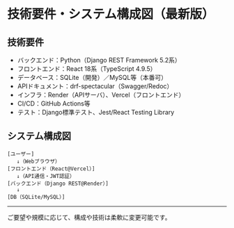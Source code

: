 # 技術要件・システム構成図（最新版）

## 技術要件
- バックエンド：Python（Django REST Framework 5.2系）
- フロントエンド：React 18系（TypeScript 4.9.5）
- データベース：SQLite（開発）／MySQL等（本番可）
- APIドキュメント：drf-spectacular（Swagger/Redoc）
- インフラ：Render（APIサーバ）、Vercel（フロントエンド）
- CI/CD：GitHub Actions等
- テスト：Django標準テスト、Jest/React Testing Library

## システム構成図

```
[ユーザー]
   ↓（Webブラウザ）
[フロントエンド（React@Vercel）]
   ↓（API通信・JWT認証）
[バックエンド（Django REST@Render）]
   ↓
[DB（SQLite/MySQL）]
```

---

ご要望や規模に応じて、構成や技術は柔軟に変更可能です。 